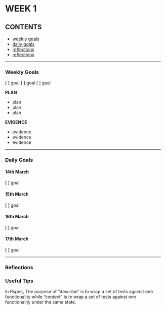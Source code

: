 # WEEK 1

## CONTENTS

* [weekly goals](#Weekly-Goals)
* [daily goals](#Daily-Goals)
* [reflections](#Reflections)
* [reflections](#Useful-Tips)

---

### Weekly Goals

[ ] goal
[ ] goal
[ ] goal

**PLAN**

* plan
* plan
* plan

**EVIDENCE**

* evidence
* evidence
* evidence

---

### Daily Goals

#### 14th March

[ ] goal


#### 15th March

[ ] goal


#### 16th March

[ ] goal


#### 17th March

[ ] goal

---

### Reflections

<!-- Did I meet all my goals to the standard that I set at the start of the week? -->
<!-- what would I change/improve moving forward? -->


### Useful Tips

In Rspec, The purpose of “describe” is to wrap a set of tests against one functionality while “context” is to wrap a set of tests against one functionality under the same state.